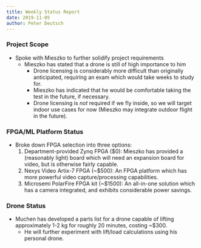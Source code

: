 ```yaml
---
title: Weekly Status Report
date: 2019-11-05
author: Peter Deutsch
---
```


### Project Scope

- Spoke with Mieszko to further solidify project requirements
  - Mieszko has stated that a drone is still of high importance to him
    - Drone licensing is considerably more difficult than originally anticipated, requiring an exam which would take weeks to study for.
    - Mieszko has indicated that he would be comfortable taking the test in the future, if necessary.
    - Drone licensing is _not_ required if we fly inside, so we will target indoor use cases for now (Mieszko may integrate outdoor flight in the future).

### FPGA/ML Platform Status

- Broke down FPGA selection into three options:
  1. Department-provided Zynq FPGA ($0): Mieszko has provided a (reasonably light) board which will need an expansion board for video, but is otherwise fairly capable.
  2. Nexys Video Artix-7 FPGA (~$500): An FPGA platform which has more powerful video capture/processing capabilities.
  3. Microsemi PolarFire FPGA kit (~$1500): An all-in-one solution which has a camera integrated, and exhibits considerable power savings.

### Drone Status

- Muchen has developed a parts list for a drone capable of lifting approximately 1-2 kg for roughly 20 minutes, costing ~$300.
  - He will further experiment with lift/load calculations using his personal drone.
